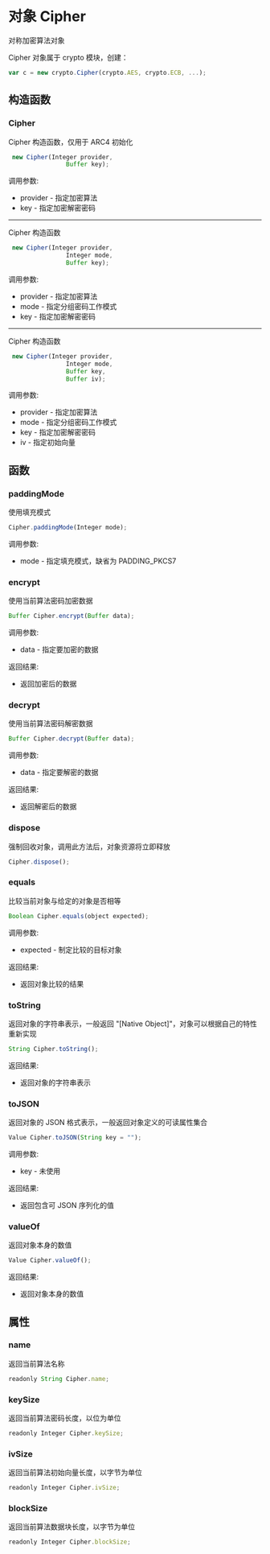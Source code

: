 # 对象 Cipher
对称加密算法对象

Cipher 对象属于 crypto 模块，创建：
```JavaScript
var c = new crypto.Cipher(crypto.AES, crypto.ECB, ...);
```
## 构造函数
        
### Cipher
Cipher 构造函数，仅用于 ARC4 初始化
```JavaScript
 new Cipher(Integer provider,
                Buffer key);
```

调用参数:
* provider - 指定加密算法
* key - 指定加密解密密码

--------------------------
Cipher 构造函数
```JavaScript
 new Cipher(Integer provider,
                Integer mode,
                Buffer key);
```

调用参数:
* provider - 指定加密算法
* mode - 指定分组密码工作模式
* key - 指定加密解密密码

--------------------------
Cipher 构造函数
```JavaScript
 new Cipher(Integer provider,
                Integer mode,
                Buffer key,
                Buffer iv);
```

调用参数:
* provider - 指定加密算法
* mode - 指定分组密码工作模式
* key - 指定加密解密密码
* iv - 指定初始向量

## 函数
        
### paddingMode
使用填充模式
```JavaScript
Cipher.paddingMode(Integer mode);
```

调用参数:
* mode - 指定填充模式，缺省为 PADDING_PKCS7

### encrypt
使用当前算法密码加密数据
```JavaScript
Buffer Cipher.encrypt(Buffer data);
```

调用参数:
* data - 指定要加密的数据

返回结果:
* 返回加密后的数据

### decrypt
使用当前算法密码解密数据
```JavaScript
Buffer Cipher.decrypt(Buffer data);
```

调用参数:
* data - 指定要解密的数据

返回结果:
* 返回解密后的数据

### dispose
强制回收对象，调用此方法后，对象资源将立即释放
```JavaScript
Cipher.dispose();
```

### equals
比较当前对象与给定的对象是否相等
```JavaScript
Boolean Cipher.equals(object expected);
```

调用参数:
* expected - 制定比较的目标对象

返回结果:
* 返回对象比较的结果

### toString
返回对象的字符串表示，一般返回 &#34;[Native Object]&#34;，对象可以根据自己的特性重新实现
```JavaScript
String Cipher.toString();
```

返回结果:
* 返回对象的字符串表示

### toJSON
返回对象的 JSON 格式表示，一般返回对象定义的可读属性集合
```JavaScript
Value Cipher.toJSON(String key = "");
```

调用参数:
* key - 未使用

返回结果:
* 返回包含可 JSON 序列化的值

### valueOf
返回对象本身的数值
```JavaScript
Value Cipher.valueOf();
```

返回结果:
* 返回对象本身的数值

## 属性
        
### name
返回当前算法名称
```JavaScript
readonly String Cipher.name;
```

### keySize
返回当前算法密码长度，以位为单位
```JavaScript
readonly Integer Cipher.keySize;
```

### ivSize
返回当前算法初始向量长度，以字节为单位
```JavaScript
readonly Integer Cipher.ivSize;
```

### blockSize
返回当前算法数据块长度，以字节为单位
```JavaScript
readonly Integer Cipher.blockSize;
```

